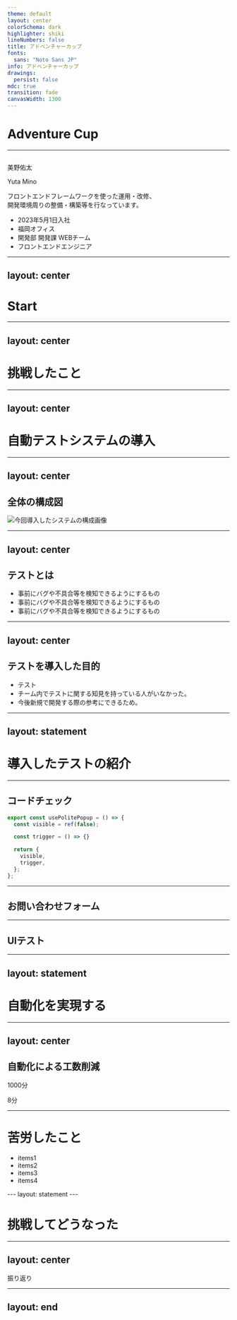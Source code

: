 ```yaml
---
theme: default
layout: center
colorSchema: dark
highlighter: shiki
lineNumbers: false
title: アドベンチャーカップ
fonts:
  sans: "Noto Sans JP"
info: アドベンチャーカップ
drawings:
  persist: false
mdc: true
transition: fade
canvasWidth: 1300
---
```


<h1>Adventure Cup</h1>

---

<div class="slidev-layout two-columns w-full h-full grid grid-cols-2 items-center">
  <div class="pl-30">
    <img src="/images/intro.png" class="rounded-full w-80 h-80" alt="" />
  </div>

  <div class="flex flex-col justify-between">
    <div class="mb-4">
      <p class="text-5xl font-bold pb-2">美野佑太</p>
      <p class="mb-2">Yuta Mino</p>
      <p class="py-2">
        フロントエンドフレームワークを使った運用・改修、 <br /> 開発環境周りの整備・構築等を行なっています。
      </p>
    </div>
    <ul>
      <li class="mb-1.5 list-none	">
        <carbon-login />
        <span class="ml-2">2023年5月1日入社</span>
      </li>
      <li class="mb-1.5 list-none	">
        <carbon-building />
        <span class="ml-2">福岡オフィス</span>
      </li>
      <li class="mb-1.5 list-none	">
        <carbon-events-alt />
        <span class="ml-2">開発部 開発課 WEBチーム</span>
      </li>
      <li class="mb-1.5 list-none	">
        <carbon-laptop />
        <span class="ml-2">フロントエンドエンジニア</span>
      </li>
    </ul>
  </div>
</div>

---
layout: center
---

<h1>Start</h1>

---
layout: center
---

<h1>挑戦したこと</h1>

---
layout: center
---

<h1>自動テストシステムの導入</h1>

---
layout: center
---

<h2 class="mb-15 text-center">全体の構成図</h2>

<img src="/images/composition-sample.png" alt="今回導入したシステムの構成画像" />


---
layout: center
---

<h2 class="text-center font-bold">テストとは</h2>


<ul class="mt-10">
  <li v-click class="pb-4 text-2xl">事前にバグや不具合等を検知できるようにするもの</li>
  <li v-click class="pb-4 text-2xl">事前にバグや不具合等を検知できるようにするもの</li>
  <li v-click class="pb-4 text-2xl">事前にバグや不具合等を検知できるようにするもの</li>
</ul>

---
layout: center
---

<h2 class="text-center font-bold">テストを導入した目的</h2>

<ul class="mt-10">
  <li v-click class="pb-4 text-2xl">テスト</li>
  <li v-click class="pb-4 text-2xl">チーム内でテストに関する知見を持っている人がいなかった。</li>
  <li v-click class="pb-4 text-2xl">今後新規で開発する際の参考にできるため。</li>
</ul>

---
layout: statement
---

# 導入したテストの紹介

---

<h2 class="text-center font-bold mb-10">コードチェック</h2>

```ts {1,10|2|4|6-9}
export const usePolitePopup = () => {
  const visible = ref(false);

  const trigger = () => {}

  return {
    visible,
    trigger,
  };
};
```

---

<h2 class="text-center font-bold">お問い合わせフォーム</h2>

---

<h2 class="text-center font-bold">UIテスト</h2>

---
layout: statement
---

# 自動化を実現する

---
layout: center
---

<h2 class="text-center">自動化による工数削減</h2>

<div class='flex mt-15 justify-center'>
  <div class='text-center flex items-center'>
    <p class="text-4xl font-bold">1000分</p>
  </div>

  <div class='slidev-vclick-target flex ml-10' v-click>
    <mdi-arrow-right-bold class='h-30 w-30 text-sky-300' />
    <div class='flex flex-col justify-center ml-10'>
      <p class="text-8xl font-bold">8分</p>
    </div>
  </div>
</div>

---

# 苦労したこと
<v-clicks>

- items1
- items2
- items3
- items4

</v-clicks>
---
layout: statement
---

# 挑戦してどうなった

---
layout: center
---

振り返り


---
layout: end
---
